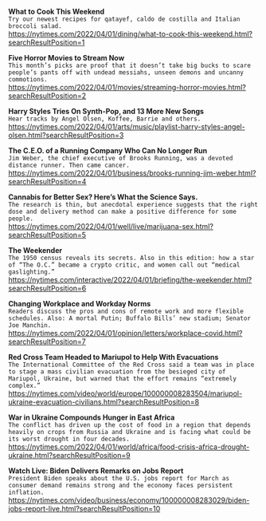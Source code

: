 **What to Cook This Weekend**\
`Try our newest recipes for qatayef, caldo de costilla and Italian broccoli salad.`\
https://nytimes.com/2022/04/01/dining/what-to-cook-this-weekend.html?searchResultPosition=1

**Five Horror Movies to Stream Now**\
`This month’s picks are proof that it doesn’t take big bucks to scare people’s pants off with undead messiahs, unseen demons and uncanny commotions.`\
https://nytimes.com/2022/04/01/movies/streaming-horror-movies.html?searchResultPosition=2

**Harry Styles Tries On Synth-Pop, and 13 More New Songs**\
`Hear tracks by Angel Olsen, Koffee, Barrie and others.`\
https://nytimes.com/2022/04/01/arts/music/playlist-harry-styles-angel-olsen.html?searchResultPosition=3

**The C.E.O. of a Running Company Who Can No Longer Run**\
`Jim Weber, the chief executive of Brooks Running, was a devoted distance runner. Then came cancer.`\
https://nytimes.com/2022/04/01/business/brooks-running-jim-weber.html?searchResultPosition=4

**Cannabis for Better Sex? Here’s What the Science Says.**\
`The research is thin, but anecdotal experience suggests that the right dose and delivery method can make a positive difference for some people.`\
https://nytimes.com/2022/04/01/well/live/marijuana-sex.html?searchResultPosition=5

**The Weekender**\
`The 1950 census reveals its secrets. Also in this edition: how a star of “The O.C.” became a crypto critic, and women call out “medical gaslighting.”`\
https://nytimes.com/interactive/2022/04/01/briefing/the-weekender.html?searchResultPosition=6

**Changing Workplace and Workday Norms**\
`Readers discuss the pros and cons of remote work and more flexible schedules. Also: A mortal Putin; Buffalo Bills’ new stadium; Senator Joe Manchin.`\
https://nytimes.com/2022/04/01/opinion/letters/workplace-covid.html?searchResultPosition=7

**Red Cross Team Headed to Mariupol to Help With Evacuations**\
`The International Committee of the Red Cross said a team was in place to stage a mass civilian evacuation from the besieged city of Mariupol, Ukraine, but warned that the effort remains “extremely complex.”`\
https://nytimes.com/video/world/europe/100000008283504/mariupol-ukraine-evacuation-civilians.html?searchResultPosition=8

**War in Ukraine Compounds Hunger in East Africa**\
`The conflict has driven up the cost of food in a region that depends heavily on crops from Russia and Ukraine and is facing what could be its worst drought in four decades.`\
https://nytimes.com/2022/04/01/world/africa/food-crisis-africa-drought-ukraine.html?searchResultPosition=9

**Watch Live: Biden Delivers Remarks on Jobs Report**\
`President Biden speaks about the U.S. jobs report for March as consumer demand remains strong and the economy faces persistent inflation.`\
https://nytimes.com/video/business/economy/100000008283029/biden-jobs-report-live.html?searchResultPosition=10

